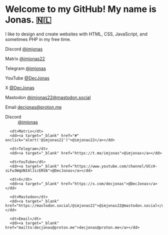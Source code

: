 <h1>Welcome to my GitHub! My name is Jonas. 🇳🇱</h1>

I like to design and create websites with HTML, CSS, JavaScript, and sometimes PHP in my free time.


Discord
<a target="_blank" href="http://discordapp.com/users/752143718118850620">@imjonas</a>

Matrix
<a target="_blank" href="#" onclick="alert('@imjonas22')">@imjonas22</a>

Telegram</dt>
<a target="_blank" href="https://t.me/imjonas">@imjonas</a>

YouTube</dt>
<a target="_blank" href="https://www.youtube.com/channel/UCcH-sLFw3WqUNI4lJicERVA">@DecJonas</a>

X</dt>
<a target="_blank" href="https://x.com/decjonas">@DecJonas</a>

Mastodon</dt>
<a target="_blank" href="https://mastodon.social/@imjonas22">@imjonas22@mastodon.social</a>

Email
<a target="_blank" href="mailto:decjonas@proton.me">decjonas@proton.me</a>

  <dt>Discord</dt>
      <dd><a target="_blank" href="http://discordapp.com/users/752143718118850620">@imjonas</a></dd>

      <dt>Matrix</dt>
      <dd><a target="_blank" href="#" onclick="alert('@imjonas22')">@imjonas22</a></dd>

      <dt>Telegram</dt>
      <dd><a target="_blank" href="https://t.me/imjonas">@imjonas</a></dd>

      <dt>YouTube</dt>
      <dd><a target="_blank" href="https://www.youtube.com/channel/UCcH-sLFw3WqUNI4lJicERVA">@DecJonas</a></dd>

      <dt>X</dt>
      <dd><a target="_blank" href="https://x.com/decjonas">@DecJonas</a></dd>

      <dt>Mastodon</dt>
      <dd><a target="_blank" href="https://mastodon.social/@imjonas22">@imjonas22@mastodon.social</a></dd>

      <dt>Email</dt>
      <dd><a target="_blank" href="mailto:decjonas@proton.me">decjonas@proton.me</a></dd>
